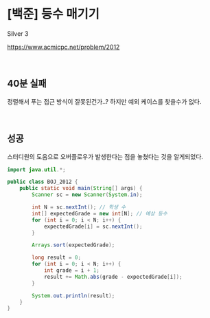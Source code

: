 # [백준] 등수 매기기

Silver 3

https://www.acmicpc.net/problem/2012

<br>

## 40분 실패

정렬해서 푸는 접근 방식이 잘못된건가..? 하지만 예외 케이스를 찾을수가 없다.

<br>

## 성공

스터디원의 도움으로 오버플로우가 발생한다는 점을 놓쳤다는 것을 알게되었다.

```java
import java.util.*;

public class BOJ_2012 {
    public static void main(String[] args) {
        Scanner sc = new Scanner(System.in);

        int N = sc.nextInt(); // 학생 수
        int[] expectedGrade = new int[N]; // 예상 등수
        for (int i = 0; i < N; i++) {
            expectedGrade[i] = sc.nextInt();
        }

        Arrays.sort(expectedGrade);

        long result = 0;
        for (int i = 0; i < N; i++) {
            int grade = i + 1;
            result += Math.abs(grade - expectedGrade[i]);
        }

        System.out.println(result);
    }
}

```

